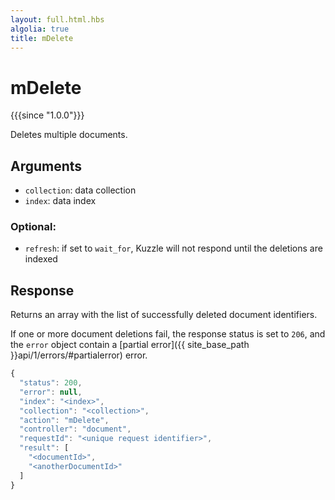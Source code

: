 ```yaml
---
layout: full.html.hbs
algolia: true
title: mDelete
---
```



# mDelete

{{{since "1.0.0"}}}

Deletes multiple documents.


## Arguments

* `collection`: data collection
* `index`: data index

### Optional:

* `refresh`: if set to `wait_for`, Kuzzle will not respond until the deletions are indexed


## Response

Returns an array with the list of successfully deleted document identifiers.

If one or more document deletions fail, the response status is set to `206`, and the `error` object contain a [partial error]({{ site_base_path }}api/1/errors/#partialerror) error.

```js
{
  "status": 200,
  "error": null,
  "index": "<index>",
  "collection": "<collection>",
  "action": "mDelete",
  "controller": "document",
  "requestId": "<unique request identifier>",
  "result": [
    "<documentId>",
    "<anotherDocumentId>"
  ]
}
```
